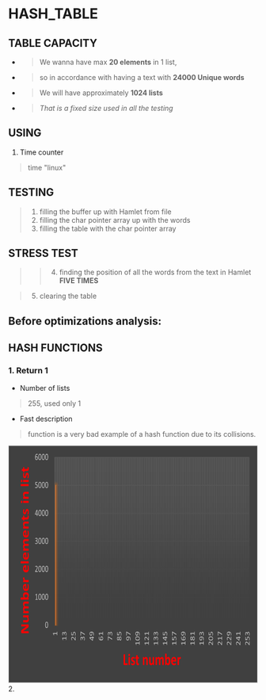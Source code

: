 # HASH_TABLE

## TABLE CAPACITY
  + > We wanna have max **20 elements** in 1 list, 
  + > so in accordance with having a text with **24000 Unique words**
  + > We will have approximately **1024 lists**
  + > *That is a fixed size used in all the testing* 

## USING
1. Time counter
  > time "linux"

## TESTING
  
  > 1. filling the buffer up with Hamlet from file
  > 2. filling the char pointer array up with the words
  > 3. filling the table with the char pointer array

## STRESS TEST
  >   > 4. finding the position of all the words from the text in Hamlet **FIVE TIMES**
  
  > 5. clearing the table

Before optimizations analysis:
------------------------------

## HASH FUNCTIONS

### 1.  **Return 1**

  * Number of lists
  > 255, used only 1
  * Fast description
  > function is a very bad example of a hash function due to its collisions. 

<img src="/pic/ret1.png" alt="RET1" title="RET1" width="720" height="480"/>
2. 
